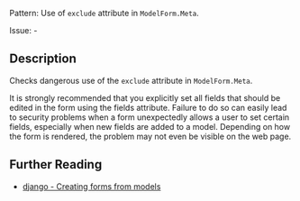 Pattern: Use of `exclude` attribute in `ModelForm.Meta`.

Issue: -

## Description

Checks dangerous use of the `exclude` attribute in `ModelForm.Meta`.

It is strongly recommended that you explicitly set all fields that should be edited in the form using the fields attribute. Failure to do so can easily lead to security problems when a form unexpectedly allows a user to set certain fields, especially when new fields are added to a model. Depending on how the form is rendered, the problem may not even be visible on the web page.

## Further Reading

* [django - Creating forms from models](https://docs.djangoproject.com/en/2.1/topics/forms/modelforms/#selecting-the-fields-to-use)
